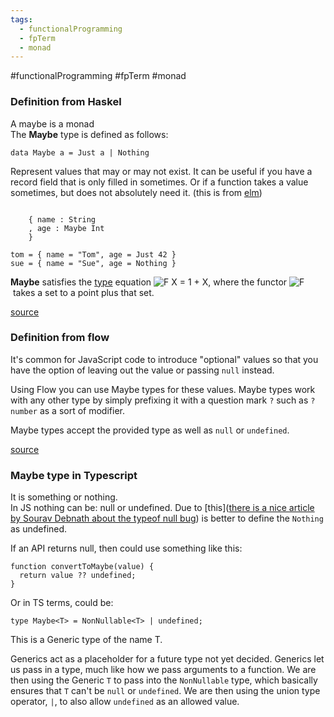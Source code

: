 ```yaml
---
tags:
  - functionalProgramming
  - fpTerm
  - monad
---
```

#functionalProgramming #fpTerm #monad

### Definition from Haskel

A maybe is a monad  
The **Maybe** type is defined as follows:

 ```
 data Maybe a = Just a | Nothing

```

Represent values that may or may not exist. It can be useful if you have a record field that is only filled in sometimes. Or if a function takes a value sometimes, but does not absolutely need it. (this is from [elm](https://package.elm-lang.org/packages/elm/core/latest/Maybe))

```

    { name : String
    , age : Maybe Int
    }

tom = { name = "Tom", age = Just 42 }
sue = { name = "Sue", age = Nothing }
```



**Maybe** satisfies the [type](https://wiki.haskell.org/Type "Type") equation ![F X = 1 + X](https://wiki.haskell.org/wikiupload/math/5/5/9/55963230f8d8d66975c7aacaf235088c.png), where the functor ![F](https://wiki.haskell.org/wikiupload/math/8/0/0/800618943025315f869e4e1f09471012.png) takes a set to a point plus that set.

[source](https://wiki.haskell.org/Maybe)


### Definition from flow
It's common for JavaScript code to introduce "optional" values so that you have the option of leaving out the value or passing `null` instead.

Using Flow you can use Maybe types for these values. Maybe types work with any other type by simply prefixing it with a question mark `?` such as `?number` as a sort of modifier.

Maybe types accept the provided type as well as `null` or `undefined`. 

[source](https://flow.org/en/docs/types/maybe/)


### Maybe type in Typescript

It is something or nothing.  
In JS nothing can be: null or undefined. Due to [this]([there is a nice article by Sourav Debnath about the typeof null bug](https://dev.to/_ravo_lution/why-typeof-null-is-object-181)) is better to define the `Nothing` as undefined.

If an API returns null, then could use something like this:
```
function convertToMaybe(value) {
  return value ?? undefined;
}
```

Or in TS terms, could be:

```
type Maybe<T> = NonNullable<T> | undefined;
```


This is a Generic type of the name T.

Generics act as a placeholder for a future type not yet decided. Generics let us pass in a type, much like how we pass arguments to a function. We are then using the Generic `T` to pass into the `NonNullable` type, which basically ensures that `T` can't be `null` or `undefined`. We are then using the union type operator, `|`, to also allow `undefined` as an allowed value.